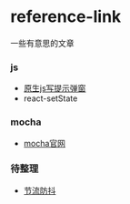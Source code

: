 # reference-link

一些有意思的文章


### js

- [原生js写提示弹窗](http://www.yaya12.com/archives/1092)
- react-setState

### mocha

- [mocha官网](https://mochajs.org/)

### 待整理

- [节流防抖](https://juejin.im/post/5b8de829f265da43623c4261)